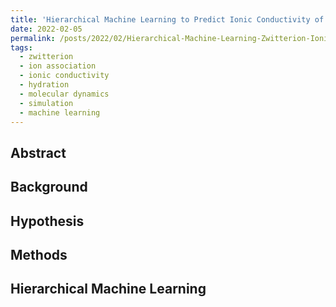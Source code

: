 ```yaml
---
title: 'Hierarchical Machine Learning to Predict Ionic Conductivity of Zwitterionic Hydrogels'
date: 2022-02-05
permalink: /posts/2022/02/Hierarchical-Machine-Learning-Zwitterion-Ionic-Conductivity/
tags:
  - zwitterion
  - ion association
  - ionic conductivity
  - hydration
  - molecular dynamics
  - simulation
  - machine learning
---
```


## Abstract


## Background


## Hypothesis


## Methods


## Hierarchical Machine Learning
